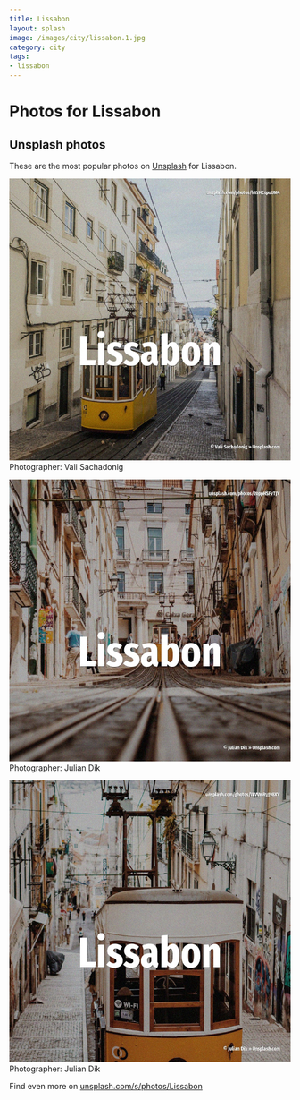 ```yaml
---
title: Lissabon
layout: splash
image: /images/city/lissabon.1.jpg
category: city
tags:
- lissabon
---
```

# Photos for Lissabon
 
## Unsplash photos
These are the most popular photos on [Unsplash](https://unsplash.com) for Lissabon.
 
![Lissabon](/images/city/lissabon.1.jpg)
Photographer:  Vali Sachadonig
 
![Lissabon](/images/city/lissabon.2.jpg)
Photographer:  Julian Dik
 
![Lissabon](/images/city/lissabon.3.jpg)
Photographer:  Julian Dik
 
Find even more on [unsplash.com/s/photos/Lissabon](https://unsplash.com/s/photos/Lissabon)
 
